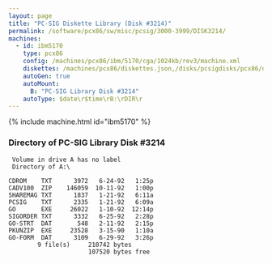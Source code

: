```yaml
---
layout: page
title: "PC-SIG Diskette Library (Disk #3214)"
permalink: /software/pcx86/sw/misc/pcsig/3000-3999/DISK3214/
machines:
  - id: ibm5170
    type: pcx86
    config: /machines/pcx86/ibm/5170/cga/1024kb/rev3/machine.xml
    diskettes: /machines/pcx86/diskettes.json,/disks/pcsigdisks/pcx86/diskettes.json
    autoGen: true
    autoMount:
      B: "PC-SIG Library Disk #3214"
    autoType: $date\r$time\rB:\rDIR\r
---
```


{% include machine.html id="ibm5170" %}

### Directory of PC-SIG Library Disk #3214

     Volume in drive A has no label
     Directory of A:\

    CDROM    TXT      3972   6-24-92   1:25p
    CADV100  ZIP    146059  10-11-92   1:00p
    SHAREMAG TXT      1837   1-21-92   6:11a
    PCSIG    TXT      2335   1-21-92   6:09a
    GO       EXE     26022   1-10-92  12:14p
    SIGORDER TXT      3332   6-25-92   2:28p
    GO-STRT  DAT       548   2-11-92   2:15p
    PKUNZIP  EXE     23528   3-15-90   1:10a
    GO-FORM  DAT      3109   6-29-92   3:26p
            9 file(s)     210742 bytes
                          107520 bytes free
